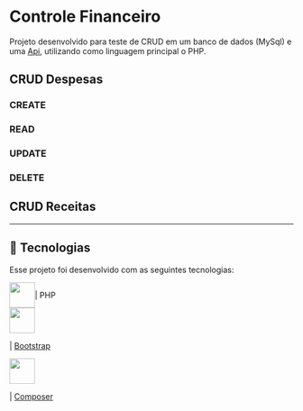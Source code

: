 # Controle Financeiro

Projeto desenvolvido para teste de CRUD em um banco de dados (MySql) e uma [Api](https://63d04fc0e52f587829afcc9f.mockapi.io/receitas), utilizando como linguagem principal o PHP.

## CRUD Despesas

### CREATE

### READ

### UPDATE

### DELETE

## CRUD Receitas
<hr/>

## 🚀 Tecnologias

Esse projeto foi desenvolvido com as seguintes tecnologias:

<div style="display:flex"><img height="45" src="https://cdn.jsdelivr.net/gh/devicons/devicon/icons/php/php-plain.svg" /><p> | PHP </p></div>
<div><img height="45" src="https://cdn.jsdelivr.net/gh/devicons/devicon/icons/bootstrap/bootstrap-original.svg" /><p> | <a href="https://getbootstrap.com/">Bootstrap</a></p></div>
<div><img height=45" src="https://cdn.jsdelivr.net/gh/devicons/devicon/icons/composer/composer-original.svg" /><p> | <a href="https://getbootstrap.com/">Composer</a></p></div>

